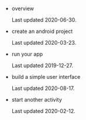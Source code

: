 - overview

    Last updated 2020-06-30.

- create an android project

    Last updated 2020-03-23.

- run your app

    Last updated 2019-12-27.

- build a simple user interface

    Last updated 2020-08-17.

- start another activity

    Last updated 2020-02-12.